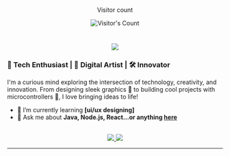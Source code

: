 <div align="center"> 
  <p>Visitor count</p>
  <img src="https://profile-counter.glitch.me/{Malze-26}/count.svg" alt="Visitor's Count" />
</div>
<h1 align="center">
    <img src="https://readme-typing-svg.herokuapp.com/?font=Inter&size=48&center=true&vCenter=true&width=500&height=70&color=4493F8&duration=4000&lines=Hi+There!+👋;+I'm+Malshi+Herath!;" />
</h1>

### 🚀 Tech Enthusiast | 🎨 Digital Artist | 🛠️ Innovator
I'm a curious mind exploring the intersection of technology, creativity, and innovation. From designing sleek graphics 🎨 to building cool projects with microcontrollers 🤖, I love bringing ideas to life!

- 🌱 I’m currently learning **[ui/ux designing]**
- 💬 Ask me about **Java, Node.js, React...or anything [here](https://github.com/{Malze-26}/{Malze-26}/issues)**

<br>

<div align="center">
  <a href="herathmalshi@gmail.com">
    <img src="https://img.shields.io/badge/Gmail-333333?style=for-the-badge&logo=gmail&logoColor=red" />
  </a>
  <a href="https://linkedin.com/in/malshi-herath" target="_blank">
    <img src="https://img.shields.io/badge/LinkedIn-0077B5?style=for-the-badge&logo=linkedin&logoColor=white" target="_blank" />
  </a>
 
</div>

<hr>
